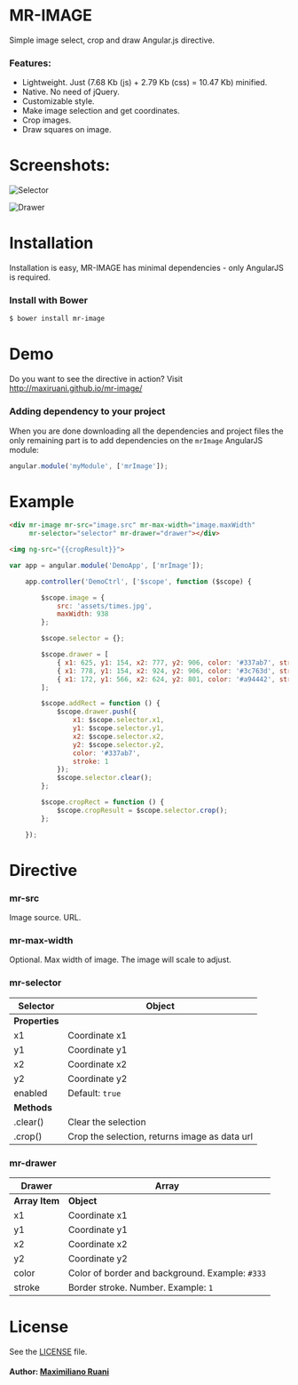 # MR-IMAGE

Simple image select, crop and draw Angular.js directive.

### Features:

 * Lightweight. Just (7.68 Kb (js) + 2.79 Kb (css) = 10.47 Kb) minified.
 * Native. No need of jQuery.
 * Customizable style.
 * Make image selection and get coordinates.
 * Crop images.
 * Draw squares on image.

# Screenshots:

![Selector](https://raw.github.com/maxiruani/mr-image/master/misc/screenshots/1.png "Selector")

![Drawer](https://raw.github.com/maxiruani/mr-image/master/misc/screenshots/2.png "Drawer")

# Installation

Installation is easy, MR-IMAGE has minimal dependencies - only AngularJS is required.

### Install with Bower
```sh
$ bower install mr-image
```

# Demo

Do you want to see the directive in action? Visit http://maxiruani.github.io/mr-image/

### Adding dependency to your project

When you are done downloading all the dependencies and project files the only remaining part is to add dependencies on the `mrImage` AngularJS module:

```js
angular.module('myModule', ['mrImage']);
```

# Example

```html
<div mr-image mr-src="image.src" mr-max-width="image.maxWidth"
     mr-selector="selector" mr-drawer="drawer"></div>

<img ng-src="{{cropResult}}">
```

```js
var app = angular.module('DemoApp', ['mrImage']);

    app.controller('DemoCtrl', ['$scope', function ($scope) {

        $scope.image = {
            src: 'assets/times.jpg',
            maxWidth: 938
        };

        $scope.selector = {};

        $scope.drawer = [
            { x1: 625, y1: 154, x2: 777, y2: 906, color: '#337ab7', stroke: 1 },
            { x1: 778, y1: 154, x2: 924, y2: 906, color: '#3c763d', stroke: 1 },
            { x1: 172, y1: 566, x2: 624, y2: 801, color: '#a94442', stroke: 1 }
        ];

        $scope.addRect = function () {
            $scope.drawer.push({
                x1: $scope.selector.x1,
                y1: $scope.selector.y1,
                x2: $scope.selector.x2,
                y2: $scope.selector.y2,
                color: '#337ab7',
                stroke: 1
            });
            $scope.selector.clear();
        };

        $scope.cropRect = function () {
            $scope.cropResult = $scope.selector.crop();
        };

    });
```

# Directive

### mr-src
Image source. URL.

### mr-max-width
Optional. Max width of image. The image will scale to adjust.

### mr-selector

Selector       | Object
-------------- | -------------
**Properties** |
x1             | Coordinate x1
y1             | Coordinate y1
x2             | Coordinate x2
y2             | Coordinate y2
enabled        | Default: `true`
**Methods**    |
.clear()       | Clear the selection
.crop()        | Crop the selection, returns image as data url


### mr-drawer

Drawer         | Array
-------------  | ---------
**Array Item** | **Object**
x1             | Coordinate x1
y1             | Coordinate y1
x2             | Coordinate x2
y2             | Coordinate y2
color          | Color of border and background. Example: `#333`
stroke         | Border stroke. Number. Example: `1`

# License

See the [LICENSE](https://github.com/maxiruani/mr-image/blob/master/LICENSE) file.

#### Author: [Maximiliano Ruani](http://github.com/maxiruani)